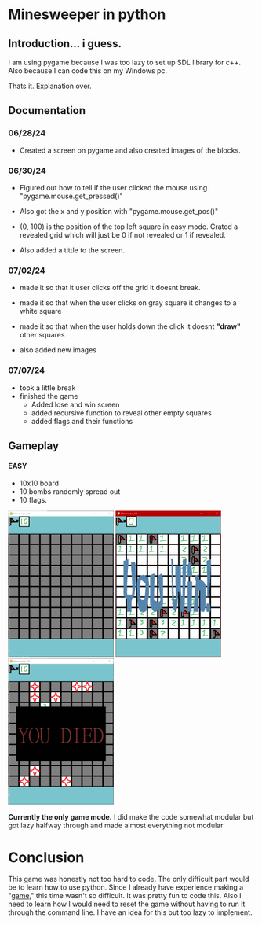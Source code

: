 # Minesweeper in python

## Introduction... i guess.
I am using pygame because I was too lazy to set up SDL library for c++.
Also because I can code this on my Windows pc.

Thats it. Explanation over.

## Documentation

### 06/28/24
* Created a screen on pygame and also created images of the blocks.

### 06/30/24
* Figured out how to tell if the user clicked the mouse using "pygame.mouse.get_pressed()"

* Also got the x and y position with "pygame.mouse.get_pos()"

* (0, 100) is the position of the top left square in easy mode.
Crated a revealed grid which will just be 0 if not revealed or 1 if revealed.

* Also added a tittle to the screen.

### 07/02/24

* made it so that it user clicks off the grid it doesnt break.

* made it so that when the user clicks on gray square it changes to a white square

* made it so that when the user holds down the click it doesnt **"draw"** other squares

* also added new images

### 07/07/24

* took a little break
* finished the game
    - Added lose and win screen
    - added recursive function to reveal other empty squares
    - added flags and their functions




## Gameplay

#### EASY
* 10x10 board
* 10 bombs randomly spread out
* 10 flags.
<p float="left">
    <img src="writeup/nutrual.png" width=215 />
    <img src="writeup/winScreen.png" width=215 />
    <img src="writeup/loseScreen.png" width=215 />
</p>

**Currently the only game mode.**
I did make the code somewhat modular but got lazy halfway through and made almost everything not modular


# Conclusion

This game was honestly not too hard to code. 
The only difficult part would be to learn how to use python. 
Since I already have experience making a "[game](https://github.com/IanSanchezBaca/RPG_creator_lol/tree/NewStart)," 
this time wasn't so difficult. 
It was pretty fun to code this.
Also I need to learn how I would need to reset the game without having to run it through the command line. 
I have an idea for this but too lazy to implement.
